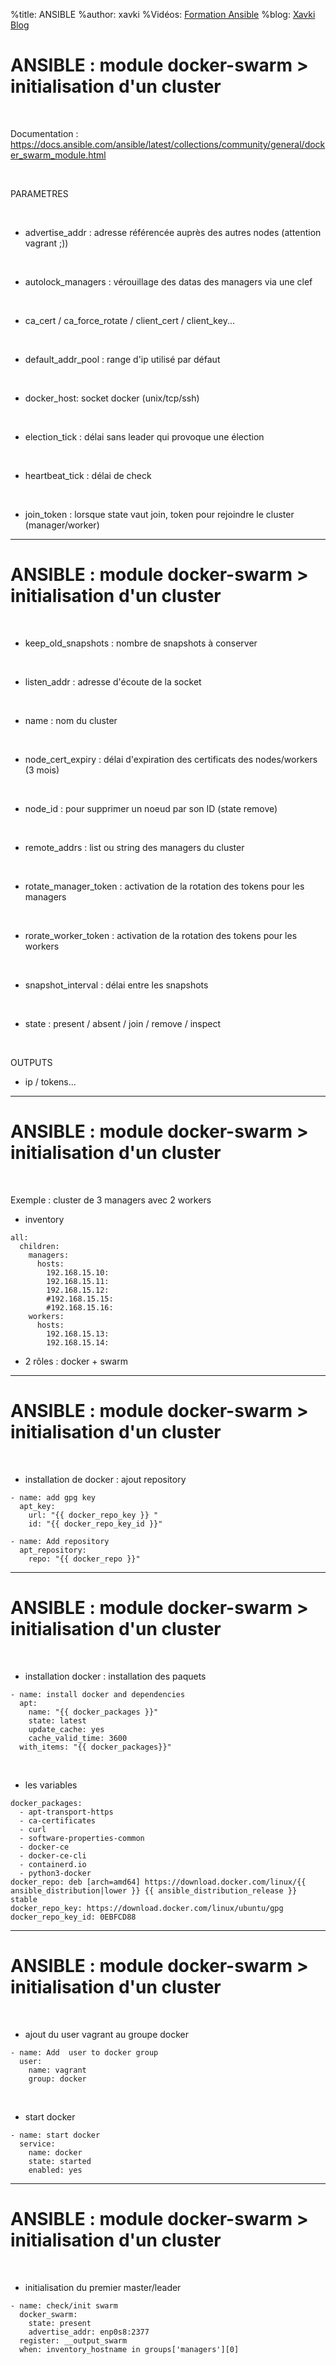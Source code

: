 %title: ANSIBLE
%author: xavki
%Vidéos: [Formation Ansible](https://www.youtube.com/playlist?list=PLn6POgpklwWoCpLKOSw3mXCqbRocnhrh-)
%blog: [Xavki Blog](https://xavki.blog)


# ANSIBLE : module docker-swarm > initialisation d'un cluster

<br>

Documentation : https://docs.ansible.com/ansible/latest/collections/community/general/docker_swarm_module.html

<br>

PARAMETRES

<br>

* advertise_addr : adresse référencée auprès des autres nodes (attention vagrant ;))

<br>

* autolock_managers : vérouillage des datas des managers via une clef

<br>

* ca_cert / ca_force_rotate / client_cert / client_key...

<br>

* default_addr_pool : range d'ip utilisé par défaut

<br>

* docker_host: socket docker (unix/tcp/ssh)

<br>

* election_tick : délai sans leader qui provoque une élection

<br>

* heartbeat_tick : délai de check

<br>

* join_token : lorsque state vaut join, token pour rejoindre le cluster (manager/worker)

----------------------------------------------------------------------------------------

# ANSIBLE : module docker-swarm > initialisation d'un cluster


<br>

* keep_old_snapshots : nombre de snapshots à conserver

<br>

* listen_addr : adresse d'écoute de la socket

<br>

* name : nom du cluster

<br>

* node_cert_expiry  : délai d'expiration des certificats des nodes/workers (3 mois)

<br>

* node_id : pour supprimer un noeud par son ID (state remove)

<br>

* remote_addrs : list ou string des managers du cluster

<br>

* rotate_manager_token : activation de la rotation des tokens pour les managers

<br>

* rorate_worker_token : activation de la rotation des tokens pour les workers

<br>

* snapshot_interval : délai entre les snapshots

<br>

* state : present / absent / join / remove / inspect

<br>

OUTPUTS

* ip / tokens...

----------------------------------------------------------------------------------------

# ANSIBLE : module docker-swarm > initialisation d'un cluster


<br>

Exemple : cluster de 3 managers avec 2 workers

* inventory

```
all:
  children:
    managers:
      hosts:
        192.168.15.10:
        192.168.15.11:
        192.168.15.12:
        #192.168.15.15:
        #192.168.15.16:
    workers:
      hosts:
        192.168.15.13:
        192.168.15.14:
```

* 2 rôles : docker + swarm

----------------------------------------------------------------------------------------

# ANSIBLE : module docker-swarm > initialisation d'un cluster


<br>

* installation de docker : ajout repository

```
- name: add gpg key
  apt_key:
    url: "{{ docker_repo_key }} "
    id: "{{ docker_repo_key_id }}"
```

```
- name: Add repository
  apt_repository:
    repo: "{{ docker_repo }}"
```

----------------------------------------------------------------------------------------

# ANSIBLE : module docker-swarm > initialisation d'un cluster

<br>

* installation docker : installation des paquets

```
- name: install docker and dependencies
  apt:
    name: "{{ docker_packages }}"
    state: latest
    update_cache: yes
    cache_valid_time: 3600
  with_items: "{{ docker_packages}}"
```

<br>

* les variables

```
docker_packages:
  - apt-transport-https
  - ca-certificates
  - curl
  - software-properties-common
  - docker-ce 
  - docker-ce-cli
  - containerd.io
  - python3-docker
docker_repo: deb [arch=amd64] https://download.docker.com/linux/{{ ansible_distribution|lower }} {{ ansible_distribution_release }} stable
docker_repo_key: https://download.docker.com/linux/ubuntu/gpg
docker_repo_key_id: 0EBFCD88
```

----------------------------------------------------------------------------------------

# ANSIBLE : module docker-swarm > initialisation d'un cluster


<br>

* ajout du user vagrant au groupe docker

```
- name: Add  user to docker group
  user:
    name: vagrant
    group: docker
```

<br>

* start docker

```
- name: start docker
  service:
    name: docker
    state: started
    enabled: yes
```

----------------------------------------------------------------------------------------

# ANSIBLE : module docker-swarm > initialisation d'un cluster



<br>

* initialisation du premier master/leader

```
- name: check/init swarm
  docker_swarm:
    state: present
    advertise_addr: enp0s8:2377
  register: __output_swarm
  when: inventory_hostname in groups['managers'][0]
```
